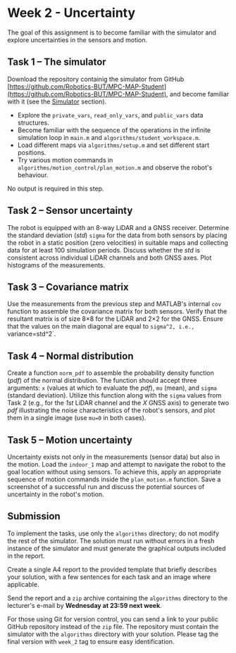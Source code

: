 ﻿# Week 2 - Uncertainty

The goal of this assignment is to become familiar with the simulator and explore uncertainties in the sensors and motion.

## Task 1 – The simulator

Download the repository containig the simulator from GitHub [https://github.com/Robotics-BUT/MPC-MAP-Student](https://github.com/Robotics-BUT/MPC-MAP-Student), and become familiar with it (see the [Simulator](https://robotics-but.github.io/MPC-MAP-Student/resources/simulator/text.html) section). 
- Explore the `private_vars`, `read_only_vars`, and `public_vars` data structures.
- Become familiar with the sequence of the operations in the infinite simulation loop in `main.m` and `algorithms/student_workspace.m`.
- Load different maps via `algorithms/setup.m` and set different start positions.
- Try various motion commands in `algorithms/motion_control/plan_motion.m` and observe the robot's behaviour.

No output is required in this step.

## Task 2 – Sensor uncertainty

The robot is equipped with an 8-way LiDAR and a GNSS receiver. Determine the standard deviation (*std*) `sigma` for the data from both sensors by placing the robot in a static position (zero velocities) in suitable maps and collecting data for at least 100 simulation periods. Discuss whether the *std* is consistent across individual LiDAR channels and both GNSS axes. Plot histograms of the measurements.

## Task 3 – Covariance matrix

Use the measurements from the previous step and MATLAB's internal `cov` function to assemble the covariance matrix for both sensors. Verify that the resultant matrix is of size 8×8 for the LiDAR and 2×2 for the GNSS. Ensure that the values on the main diagonal are equal to `sigma^2, i.e., `variance=std^2`.

## Task 4 – Normal distribution



Create a function `norm_pdf` to assemble the probability density function (*pdf*) of the normal distribution. The function should accept three arguments: `x` (values at which to evaluate the *pdf*), `mu` (mean), and `sigma` (standard deviation). Utilize this function along with the `sigma` values from Task 2 (e.g., for the *1st* LiDAR channel and the *X* GNSS axis) to generate two *pdf* illustrating the noise characteristics of the robot's sensors, and plot them in a single image (use `mu=0` in both cases).

## Task 5 – Motion uncertainty

Uncertainty exists not only in the measurements (sensor data) but also in the motion. Load the `indoor_1` map and attempt to navigate the robot to the goal location without using sensors. To achieve this, apply an appropriate sequence of motion commands inside the `plan_motion.m` function. Save a screenshot of a successful run and discuss the potential sources of uncertainty in the robot's motion.

## Submission

To implement the tasks, use only the `algorithms` directory; do not modify the rest of the simulator. The solution must run without errors in a fresh instance of the simulator and must generate the graphical outputs included in the report.

Create a single A4 report to the provided template that briefly describes your solution, with a few sentences for each task and an image where applicable.

Send the report and a `zip` archive containing the `algorithms` directory to the lecturer's e-mail by **Wednesday at 23:59 next week**.

For those using Git for version control, you can send a link to your public GitHub repository instead of the `zip` file. The repository must contain the simulator with the `algorithms` directory with your solution. Please tag the final version with `week_2` tag to ensure easy identification.
